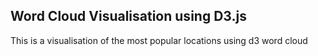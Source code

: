 ## Word Cloud Visualisation using D3.js
This is a visualisation of the most popular locations using d3 word cloud
